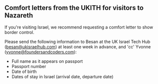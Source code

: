 ## Comfort letters from the UKITH for visitors to Nazareth

If you're visiting Israel, we recommend requesting a comfort letter to show border control.

Please send the following information to Besan at the UK Israel Tech Hub (besan@ukisraelhub.com) at least one week in advance, and 'cc' Yvonne (yvonne@foundersandcoders.com):

- Full name as it appears on passport
- Passport number
- Date of birth
- Dates of stay in Israel (arrival date, departure date)
